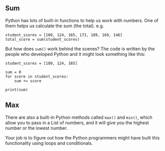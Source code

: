 ## Sum
Python has lots of built-in functions to help us work with numbers. One of them helps us calculate the sum (the total). e.g.

```
student_scores = [180, 124, 165, 173, 189, 169, 146]
total_score = sum(student_scores) 
```

But how does ```sum()``` work behind the scenes? The code is written by the people who developed Python and it might look something like this:

```
student_scores = [180, 124, 165]

sum = 0
for score in student_scores:
    sum += score

print(sum)
```

## Max
There are also a built-in Python methods called ```max()``` and ```min()```, which allow you to pass in a List of numbers, and it will give you the highest number or the lowest number.

Your job is to figure out how the Python programmers might have built this functionality using loops and conditionals.
